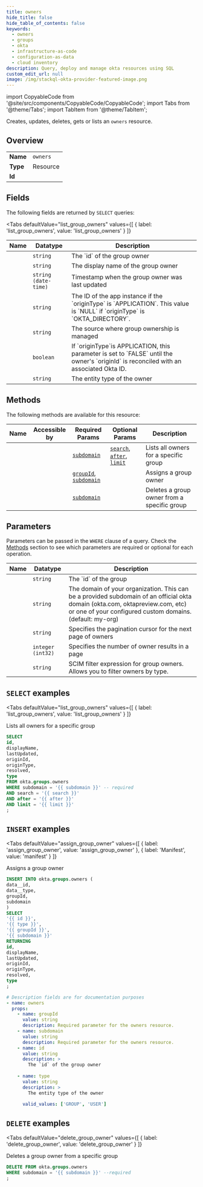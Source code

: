 ```yaml
--- 
title: owners
hide_title: false
hide_table_of_contents: false
keywords:
  - owners
  - groups
  - okta
  - infrastructure-as-code
  - configuration-as-data
  - cloud inventory
description: Query, deploy and manage okta resources using SQL
custom_edit_url: null
image: /img/stackql-okta-provider-featured-image.png
---
```


import CopyableCode from '@site/src/components/CopyableCode/CopyableCode';
import Tabs from '@theme/Tabs';
import TabItem from '@theme/TabItem';

Creates, updates, deletes, gets or lists an <code>owners</code> resource.

## Overview
<table><tbody>
<tr><td><b>Name</b></td><td><code>owners</code></td></tr>
<tr><td><b>Type</b></td><td>Resource</td></tr>
<tr><td><b>Id</b></td><td><CopyableCode code="okta.groups.owners" /></td></tr>
</tbody></table>

## Fields

The following fields are returned by `SELECT` queries:

<Tabs
    defaultValue="list_group_owners"
    values={[
        { label: 'list_group_owners', value: 'list_group_owners' }
    ]}
>
<TabItem value="list_group_owners">

<table>
<thead>
    <tr>
    <th>Name</th>
    <th>Datatype</th>
    <th>Description</th>
    </tr>
</thead>
<tbody>
<tr>
    <td><CopyableCode code="id" /></td>
    <td><code>string</code></td>
    <td>The `id` of the group owner</td>
</tr>
<tr>
    <td><CopyableCode code="displayName" /></td>
    <td><code>string</code></td>
    <td>The display name of the group owner</td>
</tr>
<tr>
    <td><CopyableCode code="lastUpdated" /></td>
    <td><code>string (date-time)</code></td>
    <td>Timestamp when the group owner was last updated</td>
</tr>
<tr>
    <td><CopyableCode code="originId" /></td>
    <td><code>string</code></td>
    <td>The ID of the app instance if the `originType` is `APPLICATION`. This value is `NULL` if `originType` is `OKTA_DIRECTORY`.</td>
</tr>
<tr>
    <td><CopyableCode code="originType" /></td>
    <td><code>string</code></td>
    <td>The source where group ownership is managed</td>
</tr>
<tr>
    <td><CopyableCode code="resolved" /></td>
    <td><code>boolean</code></td>
    <td>If `originType`is APPLICATION, this parameter is set to `FALSE` until the owner's `originId` is reconciled with an associated Okta ID.</td>
</tr>
<tr>
    <td><CopyableCode code="type" /></td>
    <td><code>string</code></td>
    <td>The entity type of the owner</td>
</tr>
</tbody>
</table>
</TabItem>
</Tabs>

## Methods

The following methods are available for this resource:

<table>
<thead>
    <tr>
    <th>Name</th>
    <th>Accessible by</th>
    <th>Required Params</th>
    <th>Optional Params</th>
    <th>Description</th>
    </tr>
</thead>
<tbody>
<tr>
    <td><a href="#list_group_owners"><CopyableCode code="list_group_owners" /></a></td>
    <td><CopyableCode code="select" /></td>
    <td><a href="#parameter-subdomain"><code>subdomain</code></a></td>
    <td><a href="#parameter-search"><code>search</code></a>, <a href="#parameter-after"><code>after</code></a>, <a href="#parameter-limit"><code>limit</code></a></td>
    <td>Lists all owners for a specific group</td>
</tr>
<tr>
    <td><a href="#assign_group_owner"><CopyableCode code="assign_group_owner" /></a></td>
    <td><CopyableCode code="insert" /></td>
    <td><a href="#parameter-groupId"><code>groupId</code></a>, <a href="#parameter-subdomain"><code>subdomain</code></a></td>
    <td></td>
    <td>Assigns a group owner</td>
</tr>
<tr>
    <td><a href="#delete_group_owner"><CopyableCode code="delete_group_owner" /></a></td>
    <td><CopyableCode code="delete" /></td>
    <td><a href="#parameter-subdomain"><code>subdomain</code></a></td>
    <td></td>
    <td>Deletes a group owner from a specific group</td>
</tr>
</tbody>
</table>

## Parameters

Parameters can be passed in the `WHERE` clause of a query. Check the [Methods](#methods) section to see which parameters are required or optional for each operation.

<table>
<thead>
    <tr>
    <th>Name</th>
    <th>Datatype</th>
    <th>Description</th>
    </tr>
</thead>
<tbody>
<tr id="parameter-groupId">
    <td><CopyableCode code="groupId" /></td>
    <td><code>string</code></td>
    <td>The `id` of the group</td>
</tr>
<tr id="parameter-subdomain">
    <td><CopyableCode code="subdomain" /></td>
    <td><code>string</code></td>
    <td>The domain of your organization. This can be a provided subdomain of an official okta domain (okta.com, oktapreview.com, etc) or one of your configured custom domains. (default: my-org)</td>
</tr>
<tr id="parameter-after">
    <td><CopyableCode code="after" /></td>
    <td><code>string</code></td>
    <td>Specifies the pagination cursor for the next page of owners</td>
</tr>
<tr id="parameter-limit">
    <td><CopyableCode code="limit" /></td>
    <td><code>integer (int32)</code></td>
    <td>Specifies the number of owner results in a page</td>
</tr>
<tr id="parameter-search">
    <td><CopyableCode code="search" /></td>
    <td><code>string</code></td>
    <td>SCIM filter expression for group owners. Allows you to filter owners by type.</td>
</tr>
</tbody>
</table>

## `SELECT` examples

<Tabs
    defaultValue="list_group_owners"
    values={[
        { label: 'list_group_owners', value: 'list_group_owners' }
    ]}
>
<TabItem value="list_group_owners">

Lists all owners for a specific group

```sql
SELECT
id,
displayName,
lastUpdated,
originId,
originType,
resolved,
type
FROM okta.groups.owners
WHERE subdomain = '{{ subdomain }}' -- required
AND search = '{{ search }}'
AND after = '{{ after }}'
AND limit = '{{ limit }}'
;
```
</TabItem>
</Tabs>


## `INSERT` examples

<Tabs
    defaultValue="assign_group_owner"
    values={[
        { label: 'assign_group_owner', value: 'assign_group_owner' },
        { label: 'Manifest', value: 'manifest' }
    ]}
>
<TabItem value="assign_group_owner">

Assigns a group owner

```sql
INSERT INTO okta.groups.owners (
data__id,
data__type,
groupId,
subdomain
)
SELECT 
'{{ id }}',
'{{ type }}',
'{{ groupId }}',
'{{ subdomain }}'
RETURNING
id,
displayName,
lastUpdated,
originId,
originType,
resolved,
type
;
```
</TabItem>
<TabItem value="manifest">

```yaml
# Description fields are for documentation purposes
- name: owners
  props:
    - name: groupId
      value: string
      description: Required parameter for the owners resource.
    - name: subdomain
      value: string
      description: Required parameter for the owners resource.
    - name: id
      value: string
      description: >
        The `id` of the group owner
        
    - name: type
      value: string
      description: >
        The entity type of the owner
        
      valid_values: ['GROUP', 'USER']
```
</TabItem>
</Tabs>


## `DELETE` examples

<Tabs
    defaultValue="delete_group_owner"
    values={[
        { label: 'delete_group_owner', value: 'delete_group_owner' }
    ]}
>
<TabItem value="delete_group_owner">

Deletes a group owner from a specific group

```sql
DELETE FROM okta.groups.owners
WHERE subdomain = '{{ subdomain }}' --required
;
```
</TabItem>
</Tabs>
